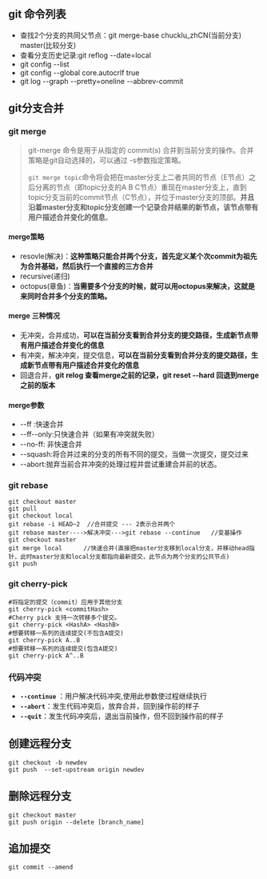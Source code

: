 ## git 命令列表

- 查找2个分支的共同父节点：git merge-base chucklu_zhCN(当前分支) master(比较分支)
- 查看分支历史记录:git reflog --date=local
- git config --list
- git config --global core.autocrlf true
- git log --graph --pretty=oneline --abbrev-commit

## git分支合并

### git merge

> git-merge 命令是用于从指定的 commit(s) 合并到当前分支的操作。合并策略是git自动选择的，可以通过 -s参数指定策略。
>
> `git merge topic`命令将会把在master分支上二者共同的节点（E节点）之后分离的节点（即topic分支的A B C节点）重现在master分支上，直到topic分支当前的commit节点（C节点），并位于master分支的顶部。**并且沿着master分支和topic分支创建一个记录合并结果的新节点，该节点带有用户描述合并变化的信息**。

#### merge策略

- resovle(解决)：**这种策略只能合并两个分支，首先定义某个次commit为祖先为合并基础，然后执行一个直接的三方合并** 
- recursive(递归)
- octopus(章鱼)：**当需要多个分支的时候，就可以用octopus来解决，这就是来同时合并多个分支的策略。** 

#### merge 三种情况

- 无冲突，合并成功，**可以在当前分支看到合并分支的提交路径，生成新节点带有用户描述合并变化的信息**
- 有冲突，解决冲突，提交信息，**可以在当前分支看到合并分支的提交路径，生成新节点带有用户描述合并变化的信息**
- 回退合并，**git relog 查看merge之前的记录，git  reset --hard 回退到merge之前的版本**

#### merge参数

- --ff :快速合并    
-  --ff--only:只快速合并（如果有冲突就失败）
- --no-ff: 非快速合并
- --squash:将合并过来的分支的所有不同的提交，当做一次提交，提交过来 
- --abort:抛弃当前合并冲突的处理过程并尝试重建合并前的状态。

### git rebase

```nginx
git checkout master
git pull
git checkout local
git rebase -i HEAD~2  //合并提交 --- 2表示合并两个 
git rebase master---->解决冲突--->git rebase --continue   //变基操作
git checkout master
git merge local      //快速合并(直接把master分支移到local分支，并移动head指针，此时master分支和local分支都指向最新提交，此节点为两个分支的公共节点)
git push
```

### git cherry-pick

```nginx
#将指定的提交（commit）应用于其他分支
git cherry-pick <commitHash>
#Cherry pick 支持一次转移多个提交。
git cherry-pick <HashA> <HashB>
#想要转移一系列的连续提交(不包含A提交)
git cherry-pick A..B 
#想要转移一系列的连续提交(包含A提交)
git cherry-pick A^..B 
```

### 代码冲突

- **`--continue`** ：用户解决代码冲突,使用此参数使过程继续执行
- **`--abort`**：发生代码冲突后，放弃合并，回到操作前的样子
- **`--quit`**：发生代码冲突后，退出当前操作，但不回到操作前的样子

## 创建远程分支

```nginx
git checkout -b newdev
git push  --set-upstream origin newdev
```

## 删除远程分支

```nginx
git checkout master
git push origin --delete [branch_name]
```

## 追加提交

```nginx
git commit --amend
```

